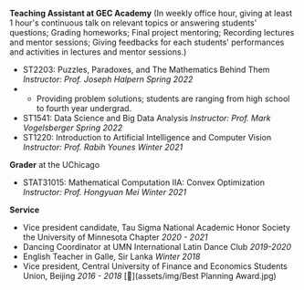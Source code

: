 **Teaching Assistant at GEC Academy**
(In weekly office hour, giving at least 1 hour's continuous talk on relevant topics or answering students' questions; Grading homeworks; Final project mentoring; Recording lectures and mentor sessions; Giving feedbacks for each students' performances and activities in lectures and mentor sessions.)
* ST2203: Puzzles, Paradoxes, and The Mathematics Behind Them *Instructor: Prof. Joseph Halpern     Spring 2022*
* * Providing problem solutions; students are ranging from high school to fourth year undergrad.
* ST1541: Data Science and Big Data Analysis *Instructor: Prof. Mark Vogelsberger     Spring 2022*
* ST1220: Introduction to Artificial Intelligence and Computer Vision *Instructor: Prof. Rabih Younes     Winter 2021*

**Grader** at the UChicago
* STAT31015: Mathematical Computation IIA: Convex Optimization *Instructor: Prof. Hongyuan Mei     Winter 2021*

**Service**
* Vice president candidate, Tau Sigma National Academic Honor Society the University of Minnesota Chapter *2020 - 2021*
* Dancing Coordinator at UMN International Latin Dance Club *2019-2020*
* English Teacher in Galle, Sir Lanka *Winter 2018*
* Vice president, Central University of Finance and Economics Students Union, Beijing *2016 - 2018* [📄](assets/img/Best Planning Award.jpg)
